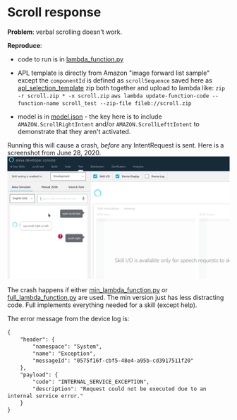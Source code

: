 # Scroll response
**Problem**: verbal scrolling doesn't work.


**Reproduce**:
* code to run is in [lambda_function.py](zip/lambda_function.py)
* APL template is directly from Amazon "image forward list sample" except the `componentId` is defined as `scrollSequence` saved here as [apl_selection_template](zip/apl_selection_template)
zip both together and upload to lambda like:
`zip -r scroll.zip * -x scroll.zip`
`aws lambda update-function-code --function-name scroll_test --zip-file fileb://scroll.zip`

* model is in [model.json](model.json) - the key here is to include `AMAZON.ScrollRightIntent` and/or `AMAZON.ScrollLefttIntent` to demonstrate that they aren't activated.

Running this will cause a crash, *before* any IntentRequest is sent. Here is a screenshot from June 28, 2020.
![screenshot](Screenshot_20200628_081425.png)

The crash happens if either [min_lambda_function.py](min_lambda_function.py) or [full_lambda_function.py](full_lambda_function.py) are used. The min version just has less distracting code. Full implements everything needed for a skill (except help).

The error message from the device log is:
```
{
    "header": {
        "namespace": "System",
        "name": "Exception",
        "messageId": "0575f16f-cbf5-48e4-a95b-cd3917511f20"
    },
    "payload": {
        "code": "INTERNAL_SERVICE_EXCEPTION",
        "description": "Request could not be executed due to an internal service error."
    }
}
```
